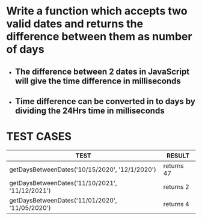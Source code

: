 # Write a function which accepts two valid dates and returns the difference between them as number of days

- ## The difference between 2 dates in JavaScript will give the time difference in milliseconds
- ## Time difference can be converted in to days by dividing the 24Hrs time in milliseconds

# TEST CASES

| TEST                                            | RESULT     |
| ----------------------------------------------- | ---------- |
| getDaysBetweenDates('10/15/2020', '12/1/2020')  | returns 47 |
| getDaysBetweenDates('11/10/2021', '11/12/2021') | returns 2  |
| getDaysBetweenDates('11/01/2020', '11/05/2020') | returns 4  |
